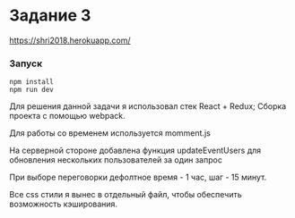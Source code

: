 # Задание 3

https://shri2018.herokuapp.com/

### Запуск
```
npm install
npm run dev
```

Для решения данной задачи я использовал стек React + Redux;
Сборка проекта с помощью webpack.

Для работы со временем используется momment.js

На серверной стороне добавлена функция updateEventUsers для обновления нескольких пользователей за один запрос

При выборе переговорки дефолтное время - 1 час, шаг - 15 минут.

Все css стили я вынес в отдельный файл, чтобы обеспечить возможность кэширования.
